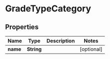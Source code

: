 

# GradeTypeCategory

## Properties

Name | Type | Description | Notes
------------ | ------------- | ------------- | -------------
**name** | **String** |  |  [optional]



